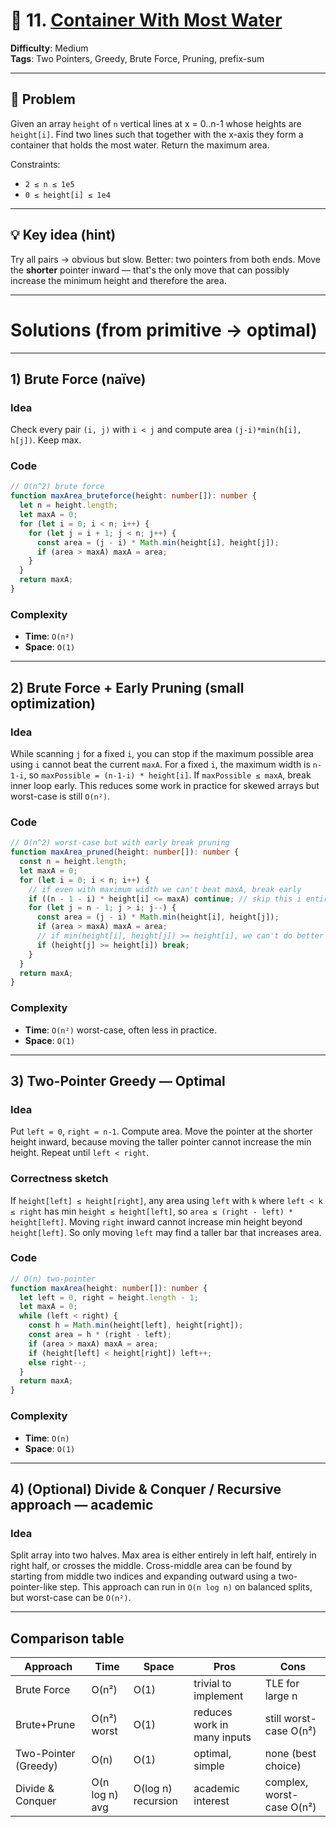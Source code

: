 # 🧩 11. [Container With Most Water](https://leetcode.com/problems/container-with-most-water/description)

**Difficulty**: Medium  
**Tags**: Two Pointers, Greedy, Brute Force, Pruning, prefix-sum  

---

## 📜 Problem
Given an array `height` of `n` vertical lines at x = 0..n-1 whose heights are `height[i]`. Find two lines such that together with the x-axis they form a container that holds the most water. Return the maximum area.

Constraints:
- `2 ≤ n ≤ 1e5`
- `0 ≤ height[i] ≤ 1e4`

---

## 💡 Key idea (hint)
Try all pairs → obvious but slow. Better: two pointers from both ends. Move the **shorter** pointer inward — that's the only move that can possibly increase the minimum height and therefore the area.

---

# Solutions (from primitive → optimal)

---

## 1) Brute Force (naïve)

### Idea
Check every pair `(i, j)` with `i < j` and compute area `(j-i)*min(h[i], h[j])`. Keep max.

### Code
```typeScript []
// O(n^2) brute force
function maxArea_bruteforce(height: number[]): number {
  let n = height.length;
  let maxA = 0;
  for (let i = 0; i < n; i++) {
    for (let j = i + 1; j < n; j++) {
      const area = (j - i) * Math.min(height[i], height[j]);
      if (area > maxA) maxA = area;
    }
  }
  return maxA;
}
```

### Complexity

- **Time**: `O(n²)`
- **Space**: `O(1)`

---

## 2) Brute Force + Early Pruning (small optimization)

### Idea

While scanning `j` for a fixed `i`, you can stop if the maximum possible area using `i` cannot beat the current  `maxA`. For a fixed `i`, the maximum width is `n-1-i`, so `maxPossible = (n-1-i) * height[i]`. If `maxPossible ≤ maxA`, break inner loop early.
This reduces some work in practice for skewed arrays but worst-case is still `O(n²)`.

### Code

```typescript []
// O(n^2) worst-case but with early break pruning
function maxArea_pruned(height: number[]): number {
  const n = height.length;
  let maxA = 0;
  for (let i = 0; i < n; i++) {
    // if even with maximum width we can't beat maxA, break early
    if ((n - 1 - i) * height[i] <= maxA) continue; // skip this i entirely
    for (let j = n - 1; j > i; j--) {
      const area = (j - i) * Math.min(height[i], height[j]);
      if (area > maxA) maxA = area;
      // if min(height[i], height[j]) >= height[i], we can't do better by reducing j
      if (height[j] >= height[i]) break;
    }
  }
  return maxA;
}
```

### Complexity

- **Time**: `O(n²)` worst-case, often less in practice.
- **Space**: `O(1)`

--- 

## 3) Two-Pointer Greedy — Optimal

### Idea

Put `left = 0`, `right = n-1`. Compute area. Move the pointer at the shorter height inward, because moving the taller pointer cannot increase the min height. Repeat until `left < right`.

### Correctness sketch

If `height[left] ≤ height[right]`, any area using `left` with `k` where `left < k ≤ right` has min `height ≤ height[left]`, so `area ≤ (right - left) * height[left]`. Moving `right` inward cannot increase min height beyond `height[left]`. So only moving `left` may find a taller bar that increases area.

### Code

```typescript []
// O(n) two-pointer
function maxArea(height: number[]): number {
  let left = 0, right = height.length - 1;
  let maxA = 0;
  while (left < right) {
    const h = Math.min(height[left], height[right]);
    const area = h * (right - left);
    if (area > maxA) maxA = area;
    if (height[left] < height[right]) left++;
    else right--;
  }
  return maxA;
}
```

### Complexity

- **Time**: `O(n)`
- **Space**: `O(1)`

---

## 4) (Optional) Divide & Conquer / Recursive approach — academic

### Idea

Split array into two halves. Max area is either entirely in left half, entirely in right half, or crosses the middle. Cross-middle area can be found by starting from middle two indices and expanding outward using a two-pointer-like step. This approach can run in `O(n log n)` on balanced splits, but worst-case can be `O(n²)`.

---

## Comparison table


| Approach |	Time |	Space |	Pros |	Cons |
|---|---|---|---|---|
| Brute Force |	O(n²) |	O(1) |	trivial to implement | TLE for large n |
| Brute+Prune |	O(n²) worst |	O(1) |	reduces work in many inputs |	still worst-case O(n²) |
| Two-Pointer (Greedy) |	O(n) |	O(1) |	optimal, simple |	none (best choice) |
| Divide & Conquer |	O(n log n) avg |	O(log n) recursion |	academic interest |	complex, worst-case O(n²) |



